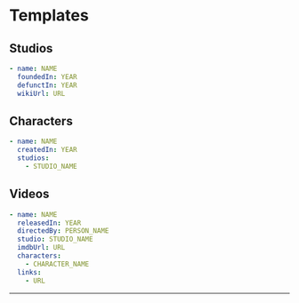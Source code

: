 # Templates

## Studios

```yml
- name: NAME
  foundedIn: YEAR
  defunctIn: YEAR
  wikiUrl: URL
```

## Characters

```yml
- name: NAME
  createdIn: YEAR
  studios:
    - STUDIO_NAME
```

## Videos

```yml
- name: NAME
  releasedIn: YEAR
  directedBy: PERSON_NAME
  studio: STUDIO_NAME
  imdbUrl: URL
  characters:
    - CHARACTER_NAME
  links:
    - URL
```

---
